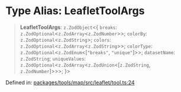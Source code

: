 # Type Alias: LeafletToolArgs

> **LeafletToolArgs**: `z.ZodObject`\<\{ `breaks`: `z.ZodOptional`\<`z.ZodArray`\<`z.ZodNumber`\>\>; `colorBy`: `z.ZodOptional`\<`z.ZodString`\>; `colors`: `z.ZodOptional`\<`z.ZodArray`\<`z.ZodString`\>\>; `colorType`: `z.ZodOptional`\<`z.ZodEnum`\<\[`"breaks"`, `"unique"`\]\>\>; `datasetName`: `z.ZodString`; `uniqueValues`: `z.ZodOptional`\<`z.ZodArray`\<`z.ZodUnion`\<\[`z.ZodString`, `z.ZodNumber`\]\>\>\>; \}\>

Defined in: [packages/tools/map/src/leaflet/tool.ts:24](https://github.com/GeoDaCenter/openassistant/blob/37d127dc7a76d6b5cf9de906c055e4c904e3dfed/packages/tools/map/src/leaflet/tool.ts#L24)
